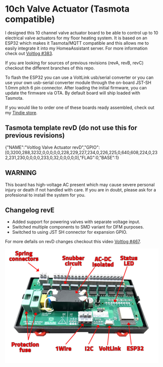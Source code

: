 # 10ch Valve Actuator (Tasmota compatible)
I designed this 10 channel valve actuator board to be able to control up to 10 electrical valve actuators for my floor heating system. It is based on an ESP32 which makes it Tasmota/MQTT compatible and this allows me to easily integrate it into my HomeaAssistant server. For more information check out [Voltlog #383](https://youtu.be/kZS3ggG0QJI).

If you are looking for sources of previous revisions (revA, revB, revC) checkout the different branches of this repo.

To flash the ESP32 you can use a VoltLink usb/serial converter or you can use your own usb-serial converter module through the on-board JST-SH 1.0mm pitch 6 pin connector. After loading the initial firmware, you can update the firmware via OTA. By default board will ship loaded with Tasmota. 

If you would like to order one of these boards ready assembled, check out my [Tindie store](https://www.tindie.com/products/voltlog/tasmota-esp32-floor-heating-valve-controller/).

## Tasmota template revD (do not use this for previous revisions)
{"NAME":"Voltlog Valve Actuator revD","GPIO":[0,3200,288,3232,0,0,0,0,0,228,229,227,234,0,226,225,0,640,608,224,0,232,231,230,0,0,0,0,233,0,32,0,0,0,0,0],"FLAG":0,"BASE":1}

## WARNING
This board has high-voltage AC present which may cause severe personal injury or death if not handled with care. If you are in doubt, please ask for a profesional to install the system for you.

## Changelog revE
- Added support for powering valves with separate voltage input.
- Switched multiple components to SMD variant for DFM purposes.
- Switched to using JST SH connector for expansion GPIO.

For more defails on revD changes checkout this video [Voltlog #467](https://youtu.be/UIELTaJPIKA).

![Image of the assembled PCB](esp32-tasmota-zone-valve-controller-2.jpg)
